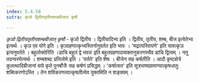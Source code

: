 ```yaml
---
index: 5.4.58
sutra: कृञो द्वितीयतृतीयशम्बबीजात् कृषौ

---
```

_कृञो द्वितीयतृतीयशम्बबीजात् कृषौ_ - कृञो द्वितीय । द्वितीयादिभ्य इति । द्वितीय, तृतीय, शम्ब, बीज इत्येतेभ्य इत्यर्थः । कृञ एव योगे इति । कृञ्ग्रहणात्कृभ्वस्तिर्नानुवर्तत इति भावः । 'मद्रात्परिवापणे' इति यावत्कृञ इत्यनुवर्तते । बहुलोक्तेरिति ।डाचि बहुलं द्वे भवतः॑ इति बहुलग्रहणादव्यक्तानुकरणस्यैव डाचि द्वित्वम् । नतु तदन्यस्येत्यर्थः । शम्बशब्दः प्रतिलोमे इति । 'वर्तते' इति शेषः । बीजेन सह कर्षतीति । आदौ कृष्टक्षेत्रे कुलत्थादिबीजानां वापे कृते पुनर्बोजैः सह कर्षणं प्रसिद्धम् । 'कर्षात्वत' इति सूत्रभाष्यप्रामाण्यात्कृषधातुः शब्विकरणोऽस्ति । तेन शविकरणत्वात्कृषतीत्येव युक्तमिति न शङ्क्यम् ।